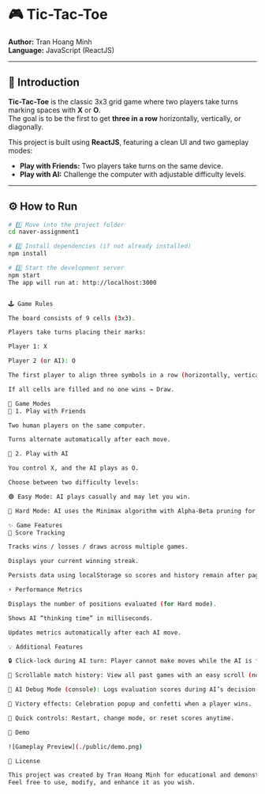 # 🎮 Tic-Tac-Toe

**Author:** Tran Hoang Minh  
**Language:** JavaScript (ReactJS)  

---

## 🧩 Introduction

**Tic-Tac-Toe** is the classic 3x3 grid game where two players take turns marking spaces with **X** or **O**.  
The goal is to be the first to get **three in a row** horizontally, vertically, or diagonally.

This project is built using **ReactJS**, featuring a clean UI and two gameplay modes:
- **Play with Friends:** Two players take turns on the same device.  
- **Play with AI:** Challenge the computer with adjustable difficulty levels.

---

## ⚙️ How to Run

```bash
# 1️⃣ Move into the project folder
cd naver-assignment1

# 2️⃣ Install dependencies (if not already installed)
npm install

# 3️⃣ Start the development server
npm start
The app will run at: http://localhost:3000


🕹️ Game Rules

The board consists of 9 cells (3x3).

Players take turns placing their marks:

Player 1: X

Player 2 (or AI): O

The first player to align three symbols in a row (horizontally, vertically, or diagonally) wins.

If all cells are filled and no one wins → Draw.

🧠 Game Modes
👥 1. Play with Friends

Two human players on the same computer.

Turns alternate automatically after each move.

🤖 2. Play with AI

You control X, and the AI plays as O.

Choose between two difficulty levels:

🟢 Easy Mode: AI plays casually and may let you win.

🔴 Hard Mode: AI uses the Minimax algorithm with Alpha-Beta pruning for optimal moves.

✨ Game Features
🎯 Score Tracking

Tracks wins / losses / draws across multiple games.

Displays your current winning streak.

Persists data using localStorage so scores and history remain after page reload.

⚡ Performance Metrics

Displays the number of positions evaluated (for Hard mode).

Shows AI “thinking time” in milliseconds.

Updates metrics automatically after each AI move.

💡 Additional Features

🔒 Click-lock during AI turn: Player cannot make moves while the AI is thinking.

🧾 Scrollable match history: View all past games with an easy scroll (no limit of 5).

🧠 AI Debug Mode (console): Logs evaluation scores during AI’s decision-making process.

🌈 Victory effects: Celebration popup and confetti when a player wins.

🔄 Quick controls: Restart, change mode, or reset scores anytime.

📸 Demo

![Gameplay Preview](./public/demo.png)

📜 License

This project was created by Tran Hoang Minh for educational and demonstration purposes.
Feel free to use, modify, and enhance it as you wish.